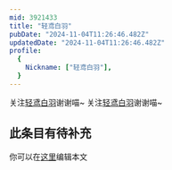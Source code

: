 ```yaml
---
mid: 3921433
title: "轻鸢白羽"
pubDate: "2024-11-04T11:26:46.482Z"
updatedDate: "2024-11-04T11:26:46.482Z"
profile:
  {
    Nickname: ["轻鸢白羽"],
  }
---
```


关注[轻鸢白羽](https://space.bilibili.com/3921433)谢谢喵~ 关注[轻鸢白羽](https://space.bilibili.com/3921433)谢谢喵~

## 此条目有待补充
你可以在[这里](https://github.com/Yuhanawa/VTuber.ICU/edit/master/src/content/v/轻鸢白羽/index.md)编辑本文
